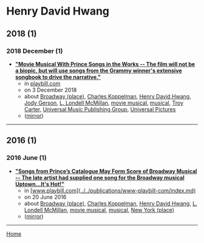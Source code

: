 # Henry David Hwang

## 2018 (1)

### 2018 December (1)

 - [**"Movie Musical With Prince Songs in the Works -- The film will not be a biopic, but will use songs from the Grammy winner's extensive songbook to drive the narrative."**](https://playbill.com/article/movie-musical-with-prince-songs-in-the-works)
    - in [playbill.com](../../publications/playbill-com/index.md)
    - on 3 December 2018
    - about [Broadway (place)](../../topics/place/broadway/index.md), [Charles Koppelman](../../topics/charles-koppelman/index.md), [Henry David Hwang](../../topics/henry-david-hwang/index.md), [Jody Gerson](../../topics/jody-gerson/index.md), [L. Londell McMillan](../../topics/l-londell-mcmillan/index.md), [movie musical](../../topics/movie-musical/index.md), [musical](../../topics/musical/index.md), [Troy Carter](../../topics/troy-carter/index.md), [Universal Music Publishing Group](../../topics/universal-music-publishing-group/index.md), [Universal Pictures](../../topics/universal-pictures/index.md)
    - ([mirror](https://web.archive.org/web/*/https://playbill.com/article/movie-musical-with-prince-songs-in-the-works))

----

## 2016 (1)

### 2016 June (1)

 - [**"Songs from Prince’s Catalogue May Form Score of Broadway Musical -- The late artist had supplied one song for the Broadway musical Uptown...It's Hot!"**](https://www.playbill.com/article/songs-from-princes-catalogue-may-form-score-of-broadway-musical)
    - in [www.playbill.com](../../publications/www-playbill-com/index.md)
    - on 20 June 2016
    - about [Broadway (place)](../../topics/place/broadway/index.md), [Charles Koppelman](../../topics/charles-koppelman/index.md), [Henry David Hwang](../../topics/henry-david-hwang/index.md), [L. Londell McMillan](../../topics/l-londell-mcmillan/index.md), [movie musical](../../topics/movie-musical/index.md), [musical](../../topics/musical/index.md), [New York (place)](../../topics/place/new-york/index.md)
    - ([mirror](https://web.archive.org/web/*/https://www.playbill.com/article/songs-from-princes-catalogue-may-form-score-of-broadway-musical))

----

[Home](../index.md)
